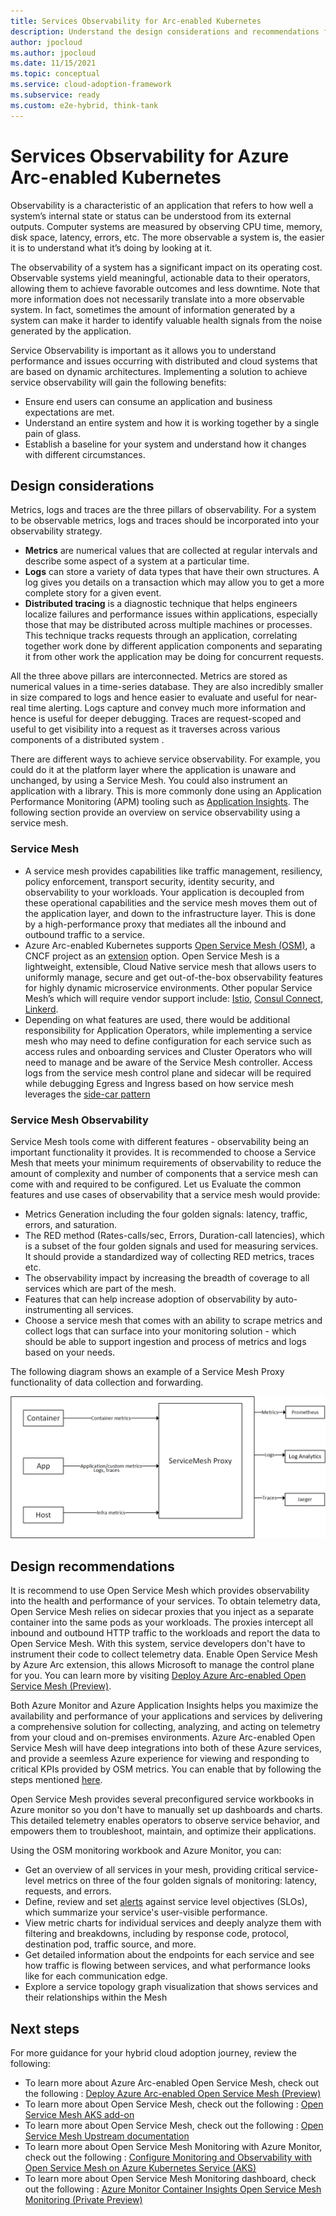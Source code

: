```yaml
---
title: Services Observability for Arc-enabled Kubernetes
description: Understand the design considerations and recommendations for Services Observability on Azure Arc-enabled Kubernetes.
author: jpocloud
ms.author: jpocloud
ms.date: 11/15/2021
ms.topic: conceptual
ms.service: cloud-adoption-framework
ms.subservice: ready
ms.custom: e2e-hybrid, think-tank
---
```


# Services Observability for Azure Arc-enabled Kubernetes

Observability is a characteristic of an application that refers to how well a system’s internal state or status can be understood from its external outputs. Computer systems are measured by observing CPU time, memory, disk space, latency, errors, etc. The more observable a system is, the easier it is to understand what it’s doing by looking at it.

The observability of a system has a significant impact on its operating cost. Observable systems yield meaningful, actionable data to their operators, allowing them to achieve favorable outcomes and less downtime. Note that more information does not necessarily translate into a more observable system. In fact, sometimes the amount of information generated by a system can make it harder to identify valuable health signals from the noise generated by the application.

Service Observability is important as it allows you to understand performance and issues occurring with distributed and cloud systems that are based on dynamic architectures. Implementing a solution to achieve service observability will gain the following benefits:
- Ensure end users can consume an application and business expectations are met. 
- Understand an entire system and how it is working together by a single pain of glass.
- Establish a baseline for your system and understand how it changes with different circumstances.

## Design considerations

Metrics, logs and traces are the three pillars of observability. For a system to be observable metrics, logs and traces should be incorporated into your observability strategy.

- **Metrics** are numerical values that are collected at regular intervals and describe some aspect of a system at a particular time.
- **Logs** can store a variety of data types that have their own structures. A log gives you details on a transaction which may allow you to get a more complete story for a given event.
- **Distributed tracing** is a diagnostic technique that helps engineers localize failures and performance issues within applications, especially those that may be distributed across multiple machines or processes. This technique tracks requests through an application, correlating together work done by different application components and separating it from other work the application may be doing for concurrent requests.

All the three above pillars are interconnected. Metrics are stored as numerical values in a time-series database. They are also incredibly smaller in size compared to logs and hence easier to evaluate and useful for near-real time alerting. Logs capture and convey much more information and hence is useful for deeper debugging. Traces are request-scoped and useful to get visibility into a request as it traverses across various components of a distributed system .

There are different ways to achieve service observability. For example, you could do it at the platform layer where the application is unaware and unchanged, by using a Service Mesh. You could also instrument an application with a library. This is more commonly done using an Application Performance Monitoring (APM) tooling such as [Application Insights](https://docs.microsoft.com/en-us/azure/azure-monitor/app/app-insights-overview). The following section provide an overview on service observability using a service mesh.

### Service Mesh

- A service mesh provides capabilities like traffic management, resiliency, policy enforcement, transport security, identity security, and observability to your workloads. Your application is decoupled from these operational capabilities and the service mesh moves them out of the application layer, and down to the infrastructure layer. This is done by a high-performance proxy that mediates all the inbound and outbound traffic to a service.
- Azure Arc-enabled Kubernetes supports [Open Service Mesh (OSM)]( https://openservicemesh.io/), a CNCF project as an [extension](/azure/azure-arc/kubernetes/tutorial-arc-enabled-open-service-mesh) option. Open Service Mesh is a lightweight, extensible, Cloud Native service mesh that allows users to uniformly manage, secure and get out-of-the-box observability features for highly dynamic microservice environments. Other popular Service Mesh’s which will require vendor support include: [Istio](https://istio.io/), [Consul Connect](https://www.hashicorp.com/products/consul/multi-platform-service-mesh/), [Linkerd](https://linkerd.io/2.11/overview/).
- Depending on what features are used, there would be additional responsibility for Application Operators, while implementing a service mesh who may need to define configuration for each service such as access rules and onboarding services and Cluster Operators who will need to manage and be aware of the Service Mesh controller. Access logs from the service mesh control plane and sidecar will be required while debugging Egress and Ingress based on how service mesh leverages the [side-car pattern](/azure/architecture/patterns/sidecar)

### Service Mesh Observability

Service Mesh tools come with different features - observability being an important functionality it provides. It is recommended to choose a Service Mesh that meets your minimum requirements of observability to reduce the amount of complexity and number of components that a service mesh can come with and required to be configured.
Let us Evaluate the common features and use cases of observability that a service mesh would provide:

- Metrics Generation including the four golden signals: latency, traffic, errors, and saturation.
- The RED method (Rates-calls/sec, Errors, Duration-call latencies), which is a subset of the four golden signals and used for measuring services. It should provide a standardized way of collecting RED metrics, traces etc.
- The observability impact by increasing the breadth of coverage to all services which are part of the mesh.
- Features that can help increase adoption of observability by auto-instrumenting all services.
- Choose a service mesh that comes with an ability to scrape metrics and collect logs that can surface into your monitoring solution - which should be able to support ingestion and process of metrics and logs based on your needs.

The following diagram shows an example of a Service Mesh Proxy functionality of data collection and forwarding.

 ![Example observability with a Service Mesh Proxy](../../_images/eslz-svc-obs.png)

## Design recommendations

It is recommend to use Open Service Mesh which provides observability into the health and performance of your services. To obtain telemetry data, Open Service Mesh relies on sidecar proxies that you inject as a separate container into the same pods as your workloads. The proxies intercept all inbound and outbound HTTP traffic to the workloads and report the data to Open Service Mesh. With this system, service developers don't have to instrument their code to collect telemetry data. Enable Open Service Mesh by Azure Arc extension, this allows Microsoft to manage the control plane for you. You can learn more by visiting [Deploy Azure Arc-enabled Open Service Mesh (Preview)](/azure/azure-arc/kubernetes/tutorial-arc-enabled-open-service-mesh).

Both Azure Monitor and Azure Application Insights helps you maximize the availability and performance of your applications and services by delivering a comprehensive solution for collecting, analyzing, and acting on telemetry from your cloud and on-premises environments. Azure Arc-enabled Open Service Mesh will have deep integrations into both of these Azure services, and provide a seemless Azure experience for viewing and responding to critical KPIs provided by OSM metrics. You can enable that by following the steps mentioned [here](https://docs.microsoft.com/en-us/azure/azure-arc/kubernetes/tutorial-arc-enabled-open-service-mesh#monitoring-application-using-azure-monitor-and-applications-insights).

Open Service Mesh provides several preconfigured service workbooks in Azure monitor so you don't have to manually set up dashboards and charts. This detailed telemetry enables operators to observe service behavior, and empowers them to troubleshoot, maintain, and optimize their applications.

Using the OSM monitoring workbook and Azure Monitor, you can:

- Get an overview of all services in your mesh, providing critical service-level metrics on three of the four golden signals of monitoring: latency, requests, and errors.
- Define, review and set [alerts](https://docs.microsoft.com/en-us/azure/azure-monitor/alerts/alerts-overview) against service level objectives (SLOs), which summarize your service's user-visible performance.
- View metric charts for individual services and deeply analyze them with filtering and breakdowns, including by response code, protocol, destination pod, traffic source, and more.
- Get detailed information about the endpoints for each service and see how traffic is flowing between services, and what performance looks like for each communication edge.
- Explore a service topology graph visualization that shows services and their relationships within the Mesh

## Next steps

For more guidance for your hybrid cloud adoption journey,  review the following:

- To learn more about Azure Arc-enabled Open Service Mesh, check out the following : [Deploy Azure Arc-enabled Open Service Mesh (Preview)](/azure/azure-arc/kubernetes/tutorial-arc-enabled-open-service-mesh)
- To learn more about Open Service Mesh, check out the following : [Open Service Mesh AKS add-on](/azure/aks/open-service-mesh-about)
- To learn more about Open Service Mesh, check out the following : [Open Service Mesh Upstream documentation](https://release-v0-11.docs.openservicemesh.io/)
- To learn more about Open Service Mesh Monitoring with Azure Monitor, check out the following : [Configure Monitoring and Observability with Open Service Mesh on Azure Kubernetes Service (AKS)](/azure/aks/open-service-mesh-azure-monitor)
- To learn more about Open Service Mesh Monitoring dashboard, check out the following : [Azure Monitor Container Insights Open Service Mesh Monitoring (Private Preview)](https://github.com/microsoft/Docker-Provider/blob/ci_dev/Documentation/OSMPrivatePreview/ReadMe.md#how-to-consume-osm-monitoring-dashboard) 
